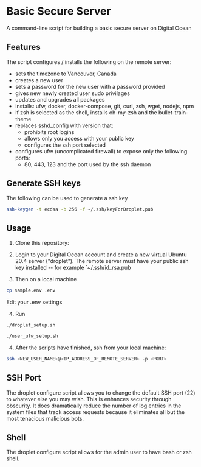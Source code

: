 # Basic Secure Server

A command-line script for building a basic secure server on Digital Ocean

## Features

The script configures / installs the following on the remote server:

  * sets the timezone to Vancouver, Canada
  * creates a new user
  * sets a password for the new user with a password provided
  * gives new newly created user sudo privilages
  * updates and upgrades all packages
  * installs: ufw, docker, docker-compose, git, curl, zsh, wget, nodejs, npm
  * if zsh is selected as the shell, installs oh-my-zsh and the bullet-train-theme
  * replaces sshd_config with version that:
    * prohibits root logins
    * allows only you access with your public key
    * configures the ssh port selected
  * configures ufw (uncomplicated firewall) to expose only the following ports:
    * 80, 443, 123 and the port used by the ssh daemon

## Generate SSH keys

The following can be used to generate a ssh key
```bash
ssh-keygen -t ecdsa -b 256 -f ~/.ssh/keyForDroplet.pub
```

## Usage

1) Clone this repository:

2) Login to your Digital Ocean account and create a new virtual Ubuntu 20.4 server ("droplet").  The remote server must have your public ssh key installed -- for example `~/.ssh/id_rsa.pub

3) Then on a local machine

```bash
cp sample.env .env
```
Edit your .env settings

4) Run

```bash
./droplet_setup.sh
```

```bash
./user_ufw_setup.sh
```

4) After the scripts have finished, ssh from your local machine:
```bash
ssh <NEW_USER_NAME>@<IP_ADDRESS_OF_REMOTE_SERVER> -p <PORT>
```


## SSH Port
The droplet configure script allows you to change the default SSH port (22) to whatever else you may wish.
This is enhances security through obscurity. It does dramatically reduce the number of log entries in the system
files that track access requests because it eliminates all but the most tenacious malicious bots.
 

## Shell
The droplet configure script allows for the admin user to have bash or zsh shell.

